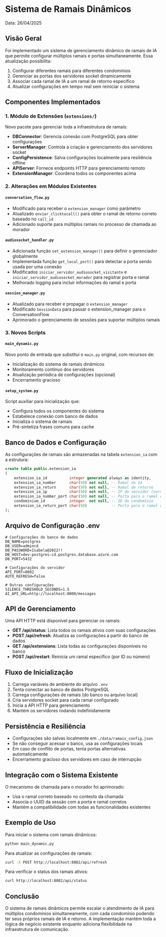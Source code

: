 # Sistema de Ramais Dinâmicos

Data: 26/04/2025

## Visão Geral

Foi implementado um sistema de gerenciamento dinâmico de ramais de IA que permite configurar múltiplos ramais e portas simultaneamente. Essa atualização possibilita:

1. Configurar diferentes ramais para diferentes condomínios
2. Gerenciar as portas dos servidores socket dinamicamente
3. Associar cada ramal de IA a um ramal de retorno específico
4. Atualizar configurações em tempo real sem reiniciar o sistema

## Componentes Implementados

### 1. Módulo de Extensões (`extensions/`)

Novo pacote para gerenciar toda a infraestrutura de ramais:

- **DBConnector**: Gerencia conexão com PostgreSQL para obter configurações
- **ServerManager**: Controla a criação e gerenciamento dos servidores socket
- **ConfigPersistence**: Salva configurações localmente para resiliência offline
- **APIServer**: Fornece endpoints HTTP para gerenciamento remoto
- **ExtensionManager**: Coordena todos os componentes acima

### 2. Alterações em Módulos Existentes

#### `conversation_flow.py`

- Modificado para receber o `extension_manager` como parâmetro
- Atualizado `enviar_clicktocall()` para obter o ramal de retorno correto baseado no `call_id`
- Adicionado suporte para múltiplos ramais no processo de chamada ao morador

#### `audiosocket_handler.py`

- Adicionada função `set_extension_manager()` para definir o gerenciador globalmente
- Implementada função `get_local_port()` para detectar a porta sendo usada por uma conexão
- Modificados `iniciar_servidor_audiosocket_visitante` e `iniciar_servidor_audiosocket_morador` para registrar porta e ramal
- Melhorado logging para incluir informações do ramal e porta

#### `session_manager.py`

- Atualizado para receber e propagar o `extension_manager`
- Modificado `SessionData` para passar o extension_manager para o ConversationFlow
- Aprimorado o gerenciamento de sessões para suportar múltiplos ramais

### 3. Novos Scripts

#### `main_dynamic.py`

Novo ponto de entrada que substitui o `main.py` original, com recursos de:
- Inicialização do sistema de ramais dinâmicos
- Monitoramento contínuo dos servidores
- Atualização periódica de configurações (opcional)
- Encerramento gracioso

#### `setup_system.py`

Script auxiliar para inicialização que:
- Configura todos os componentes do sistema
- Estabelece conexão com banco de dados
- Inicializa o sistema de ramais
- Pré-sintetiza frases comuns para cache

## Banco de Dados e Configuração

As configurações de ramais são armazenadas na tabela `extension_ia` com a estrutura:

```sql
create table public.extension_ia
(
    extension_ia_id          integer generated always as identity,
    extension_ia_number      char(50) not null, -- Ramal da IA
    extension_ia_return      char(50) not null, -- Ramal de retorno 
    extension_ia_ip          char(50) not null, -- IP do servidor (normalmente 0.0.0.0)
    extension_ia_number_port char(50) not null, -- Porta para o ramal da IA
    condominium_id           integer  not null, -- ID do condomínio
    extension_ia_return_port char(50)           -- Porta para o ramal de retorno
);
```

## Arquivo de Configuração .env

```
# Configurações do banco de dados
DB_NAME=postgres
DB_USER=admincd
DB_PASSWORD=Isabela@2022!!
DB_HOST=dev-postgres-cd.postgres.database.azure.com
DB_PORT=5432

# Configurações do servidor
API_PORT=8082
AUTO_REFRESH=false

# Outras configurações
SILENCE_THRESHOLD_SECONDS=1.5
AI_API_URL=http://localhost:8000/messages
```

## API de Gerenciamento

Uma API HTTP está disponível para gerenciar os ramais:

- **GET /api/status**: Lista todos os ramais ativos com suas configurações
- **POST /api/refresh**: Atualiza as configurações a partir do banco de dados
- **GET /api/extensions**: Lista todas as configurações disponíveis no banco
- **POST /api/restart**: Reinicia um ramal específico (por ID ou número)

## Fluxo de Inicialização

1. Carrega variáveis de ambiente do arquivo `.env`
2. Tenta conectar ao banco de dados PostgreSQL
3. Carrega configurações de ramais (do banco ou arquivo local)
4. Cria servidores socket para cada ramal configurado
5. Inicia a API HTTP para gerenciamento
6. Mantém os servidores rodando indefinidamente

## Persistência e Resiliência

- Configurações são salvas localmente em `./data/ramais_config.json`
- Se não conseguir acessar o banco, usa as configurações locais
- Em caso de conflito de portas, tenta portas alternativas automaticamente
- Encerramento gracioso dos servidores em caso de interrupção

## Integração com o Sistema Existente

O mecanismo de chamada para o morador foi aprimorado:
- Usa o ramal correto baseado no contexto da chamada
- Associa o UUID da sessão com a porta e ramal corretos
- Mantém a compatibilidade com todas as funcionalidades existentes

## Exemplo de Uso

Para iniciar o sistema com ramais dinâmicos:

```bash
python main_dynamic.py
```

Para atualizar as configurações de ramais:

```bash
curl -X POST http://localhost:8082/api/refresh
```

Para verificar o status dos ramais ativos:

```bash
curl http://localhost:8082/api/status
```

## Conclusão

O sistema de ramais dinâmicos permite escalar o atendimento de IA para múltiplos condomínios simultaneamente, com cada condomínio podendo ter seus próprios ramais de IA e retorno. A implementação mantém toda a lógica de negócio existente enquanto adiciona flexibilidade na infraestrutura de comunicação.